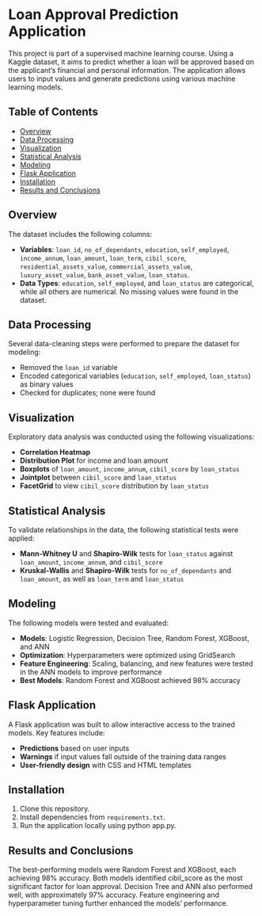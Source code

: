 # Loan Approval Prediction Application

This project is part of a supervised machine learning course. Using a Kaggle dataset, it aims to predict whether a loan will be approved based on the applicant’s financial and personal information. The application allows users to input values and generate predictions using various machine learning models.

## Table of Contents
- [Overview](#overview)
- [Data Processing](#data-processing)
- [Visualization](#visualization)
- [Statistical Analysis](#statistical-analysis)
- [Modeling](#modeling)
- [Flask Application](#flask-application)
- [Installation](#installation)
- [Results and Conclusions](#results-and-conclusions)

## Overview

The dataset includes the following columns:

- **Variables**: `loan_id`, `no_of_dependants`, `education`, `self_employed`, `income_annum`, `loan_amount`, `loan_term`, `cibil_score`, `residential_assets_value`, `commercial_assets_value`, `luxury_asset_value`, `bank_asset_value`, `loan_status`.
- **Data Types**: `education`, `self_employed`, and `loan_status` are categorical, while all others are numerical. No missing values were found in the dataset.

## Data Processing

Several data-cleaning steps were performed to prepare the dataset for modeling:

- Removed the `loan_id` variable
- Encoded categorical variables (`education`, `self_employed`, `loan_status`) as binary values
- Checked for duplicates; none were found

## Visualization

Exploratory data analysis was conducted using the following visualizations:

- **Correlation Heatmap**
- **Distribution Plot** for income and loan amount
- **Boxplots** of `loan_amount`, `income_annum`, `cibil_score` by `loan_status`
- **Jointplot** between `cibil_score` and `loan_status`
- **FacetGrid** to view `cibil_score` distribution by `loan_status`

## Statistical Analysis

To validate relationships in the data, the following statistical tests were applied:

- **Mann-Whitney U** and **Shapiro-Wilk** tests for `loan_status` against `loan_amount`, `income_annum`, and `cibil_score`
- **Kruskal-Wallis** and **Shapiro-Wilk** tests for `no_of_dependants` and `loan_amount`, as well as `loan_term` and `loan_status`

## Modeling

The following models were tested and evaluated:

- **Models**: Logistic Regression, Decision Tree, Random Forest, XGBoost, and ANN
- **Optimization**: Hyperparameters were optimized using GridSearch
- **Feature Engineering**: Scaling, balancing, and new features were tested in the ANN models to improve performance
- **Best Models**: Random Forest and XGBoost achieved 98% accuracy

## Flask Application

A Flask application was built to allow interactive access to the trained models. Key features include:

- **Predictions** based on user inputs
- **Warnings** if input values fall outside of the training data ranges
- **User-friendly design** with CSS and HTML templates

## Installation

1. Clone this repository.
2. Install dependencies from `requirements.txt`.
3. Run the application locally using python app.py.

## Results and Conclusions

The best-performing models were Random Forest and XGBoost, each achieving 98% accuracy. Both models identified cibil_score as the most significant factor for loan approval. Decision Tree and ANN also performed well, with approximately 97% accuracy. Feature engineering and hyperparameter tuning further enhanced the models’ performance.
